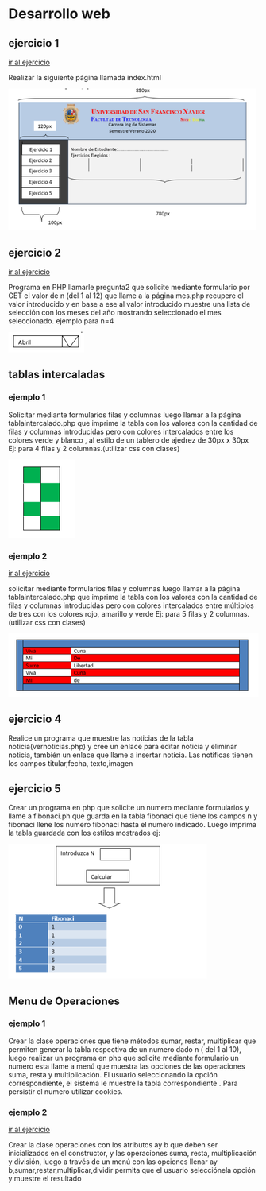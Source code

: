 # Desarrollo web

## ejercicio 1

[ir al ejercicio](https://github.com/Hidel57/ejercicios-web/pregunta1)

Realizar la siguiente página llamada index.html

<img src="img_preg/preg_1.png" alt="pregunta 1" width="500">

## ejercicio 2

[ir al ejercicio](https://github.com/Hidel57/ejercicios-web/pregunta2)

Programa en PHP llamarle pregunta2 que solicite mediante formulario por GET  el valor de  n (del 1 al 12) que llame a la página mes.php recupere el valor introducido y en base a ese al valor introducido muestre una lista de selección con los meses del año mostrando seleccionado el mes seleccionado. ejemplo para n=4


<img src="img_preg/preg_2_1.png" alt="pregunta 2">
 
## tablas intercaladas
 
### ejemplo 1
 
Solicitar mediante formularios filas y columnas  luego llamar a la página tablaintercalado.php que imprime la tabla con los valores con la cantidad de filas  y columnas introducidas pero con colores intercalados entre los colores verde y blanco , al estilo de un tablero de ajedrez de 30px x 30px  Ej: para 4 filas y 2 columnas.(utilizar css con clases) 
 
<img src="img_preg/preg_4.png" alt="pregunta 3">

### ejemplo 2

[ir al ejercicio](https://github.com/Hidel57/ejercicios-web/pregunta3)

solicitar mediante formularios filas y columnas  luego llamar a la página tablaintercalado.php que imprime la tabla con los valores con la cantidad de filas  y columnas introducidas pero con colores intercalados entre múltiplos de tres con los colores rojo, amarillo y verde Ej: para 5 filas y 2 columnas.(utilizar css con clases) 
 
<img src="img_preg/preg_4_1.png" alt="pregunta 3">

## ejercicio 4
 
Realice un programa que muestre las noticias de la tabla noticia(vernoticias.php) y cree un enlace para editar noticia y eliminar noticia, también un enlace que llame a insertar noticia. Las  notificas tienen los campos titular,fecha, texto,imagen
 
## ejercicio 5
 
Crear  un programa  en php que solicite un numero mediante formularios y llame a fibonaci.ph que guarda en la tabla fibonaci que tiene los campos n y fibonaci llene los numero fibonaci hasta el numero indicado. Luego imprima la tabla guardada con los estilos mostrados ej:
 
 
<img src="img_preg/preg_5fib.png" alt="pregunta 1" width="400">

## Menu de Operaciones

### ejemplo 1

 Crear la clase operaciones que tiene métodos  sumar, restar, multiplicar que permiten generar la tabla respectiva de un numero dado n ( del 1 al 10), luego realizar un programa  en php que solicite mediante formulario un numero esta llame a menú que muestra las opciones de las operaciones suma,  resta  y multiplicación. El usuario seleccionando la opción correspondiente, el sistema le muestre la tabla correspondiente . Para persistir el numero utilizar cookies.

### ejemplo 2

[ir al ejercicio](https://github.com/Hidel57/ejercicios-web/pregunta5)

Crear la clase operaciones con los atributos ay b que deben ser inicializados en el constructor, y las operaciones suma, resta, multiplicación y división, luego a través de un menú con las opciones llenar ay b,sumar,restar,multiplicar,dividir permita que el usuario selecciónela opción y muestre el resultado 
